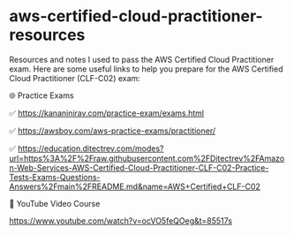 # aws-certified-cloud-practitioner-resources
Resources and notes I used to pass the AWS Certified Cloud Practitioner exam.
Here are some useful links to help you prepare for the AWS Certified Cloud Practitioner (CLF-C02) exam:

🌐 Practice Exams

✅ https://kananinirav.com/practice-exam/exams.html

✅ https://awsboy.com/aws-practice-exams/practitioner/

✅ https://education.ditectrev.com/modes?url=https%3A%2F%2Fraw.githubusercontent.com%2FDitectrev%2FAmazon-Web-Services-AWS-Certified-Cloud-Practitioner-CLF-C02-Practice-Tests-Exams-Questions-Answers%2Fmain%2FREADME.md&name=AWS+Certified+CLF-C02

🎥 YouTube Video Course

https://www.youtube.com/watch?v=ocVO5feQOeg&t=85517s

